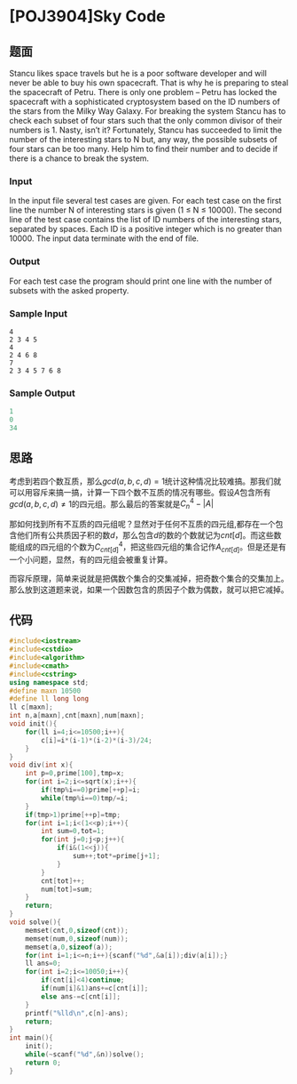 # [POJ3904]Sky Code

##  题面

Stancu likes space travels but he is a poor software developer and will never be able to buy his own spacecraft. That is why he is preparing to steal the spacecraft of Petru. There is only one problem – Petru has locked the spacecraft with a sophisticated cryptosystem based on the ID numbers of the stars from the Milky Way Galaxy. For breaking the system Stancu has to check each subset of four stars such that the only common divisor of their numbers is 1. Nasty, isn’t it? Fortunately, Stancu has succeeded to limit the number of the interesting stars to N but, any way, the possible subsets of four stars can be too many. Help him to find their number and to decide if there is a chance to break the system.

### Input

In the input file several test cases are given. For each test case on the first line the number N of interesting stars is given (1 ≤ N ≤ 10000). The second line of the test case contains the list of ID numbers of the interesting stars, separated by spaces. Each ID is a positive integer which is no greater than 10000. The input data terminate with the end of file.

### Output

For each test case the program should print one line with the number of subsets with the asked property.

### Sample Input

```
4
2 3 4 5 
4
2 4 6 8 
7
2 3 4 5 7 6 8
```

### Sample Output

```cpp
1 
0 
34
```

## 思路

考虑到若四个数互质，那么$gcd(a,b,c,d)=1$统计这种情况比较难搞。那我们就可以用容斥来搞一搞，计算一下四个数不互质的情况有哪些。假设$A$包含所有$gcd(a,b,c,d)\ne1$的四元组。那么最后的答案就是$C_n^4-\left |  A\right |$

那如何找到所有不互质的四元组呢？显然对于任何不互质的四元组,都存在一个包含他们所有公共质因子积的数$d$，那么包含$d$的数的个数就记为$cnt[d]$。而这些数能组成的四元组的个数为$C_{cnt[d]}^4$，把这些四元组的集合记作$A_{cnt[d]}$。但是还是有一个小问题，显然，有的四元组会被重复计算。

而容斥原理，简单来说就是把偶数个集合的交集减掉，把奇数个集合的交集加上。那么放到这道题来说，如果一个因数包含的质因子个数为偶数，就可以把它减掉。

## 代码

```cpp
#include<iostream>
#include<cstdio>
#include<algorithm>
#include<cmath>
#include<cstring>
using namespace std;
#define maxn 10500
#define ll long long
ll c[maxn];
int n,a[maxn],cnt[maxn],num[maxn];
void init(){
	for(ll i=4;i<=10500;i++){
		c[i]=i*(i-1)*(i-2)*(i-3)/24;
	}
}
void div(int x){
	int p=0,prime[100],tmp=x;
	for(int i=2;i<=sqrt(x);i++){
		if(tmp%i==0)prime[++p]=i;
		while(tmp%i==0)tmp/=i;
	}
	if(tmp>1)prime[++p]=tmp;
	for(int i=1;i<(1<<p);i++){
		int sum=0,tot=1;
		for(int j=0;j<p;j++){
			if(i&(1<<j)){
				sum++;tot*=prime[j+1];
			}
		}
		cnt[tot]++;
		num[tot]=sum;
	}
	return;
}
void solve(){
	memset(cnt,0,sizeof(cnt));
	memset(num,0,sizeof(num));
	memset(a,0,sizeof(a));
	for(int i=1;i<=n;i++){scanf("%d",&a[i]);div(a[i]);}
	ll ans=0;
	for(int i=2;i<=10050;i++){
		if(cnt[i]<4)continue;
		if(num[i]&1)ans+=c[cnt[i]];
		else ans-=c[cnt[i]];
	}
	printf("%lld\n",c[n]-ans);
	return;
}
int main(){
	init();
	while(~scanf("%d",&n))solve();
	return 0;
}
```

